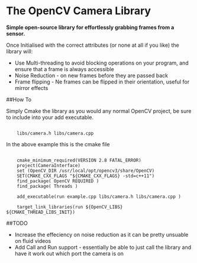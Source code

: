 # The OpenCV Camera Library 

**Simple open-source library for effortlessly grabbing frames from a sensor.**

Once Initialised with the correct attributes (or none at all if you like) the library will:

- Use Multi-threading to avoid blocking operations on your program, and ensure that a frame is always accessible 
- Noise Reduction - on new frames before they are passed back 
- Frame flipping - Ne frames can be flipped in their orientation, useful for mirror effects

##How To

Simply Cmake the library as you would any normal OpenCV project, be sure to include into your add executable. 

```

    libs/camera.h libs/camera.cpp

```

In the above example this is the cmake file 

```

    cmake_minimum_required(VERSION 2.8 FATAL_ERROR)
    project(CameraInterface)
    set (OpenCV_DIR /usr/local/opt/opencv3/share/OpenCV)
    SET(CMAKE_CXX_FLAGS "${CMAKE_CXX_FLAGS} -std=c++11") 
    find_package( OpenCV REQUIRED )
    find_package( Threads )

    add_executable(run example.cpp libs/camera.h libs/camera.cpp )

    target_link_libraries(run ${OpenCV_LIBS} ${CMAKE_THREAD_LIBS_INIT})

```




##TODO
- Increase the effeciency on noise reduction as it can be pretty unsuable on fluid videos
- Add Call and Run support - essentially be able to just call the library and have it work out which port the camera is on

